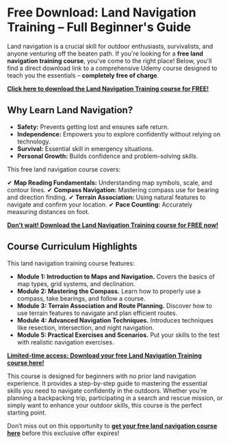 # Free Download: Land Navigation Training – Full Beginner's Guide

Land navigation is a crucial skill for outdoor enthusiasts, survivalists, and anyone venturing off the beaten path. If you're looking for a **free land navigation training course**, you've come to the right place! Below, you'll find a direct download link to a comprehensive Udemy course designed to teach you the essentials – **completely free of charge**.

[**Click here to download the Land Navigation Training course for FREE!**](https://udemywork.com/land-navigation-training)

## Why Learn Land Navigation?

*   **Safety:** Prevents getting lost and ensures safe return.
*   **Independence:** Empowers you to explore confidently without relying on technology.
*   **Survival:** Essential skill in emergency situations.
*   **Personal Growth:** Builds confidence and problem-solving skills.

This free land navigation course covers:

✔ **Map Reading Fundamentals:** Understanding map symbols, scale, and contour lines.
✔ **Compass Navigation:** Mastering compass use for bearing and direction finding.
✔ **Terrain Association:** Using natural features to navigate and confirm your location.
✔ **Pace Counting:** Accurately measuring distances on foot.

[**Don't wait! Download the Land Navigation Training course for FREE now!**](https://udemywork.com/land-navigation-training)

## Course Curriculum Highlights

This land navigation training course features:

*   **Module 1: Introduction to Maps and Navigation.** Covers the basics of map types, grid systems, and declination.
*   **Module 2: Mastering the Compass.** Learn how to properly use a compass, take bearings, and follow a course.
*   **Module 3: Terrain Association and Route Planning.** Discover how to use terrain features to navigate and plan efficient routes.
*   **Module 4: Advanced Navigation Techniques.** Introduces techniques like resection, intersection, and night navigation.
*   **Module 5: Practical Exercises and Scenarios.** Put your skills to the test with realistic navigation exercises.

[**Limited-time access: Download your free Land Navigation Training course here!**](https://udemywork.com/land-navigation-training)

This course is designed for beginners with no prior land navigation experience. It provides a step-by-step guide to mastering the essential skills you need to navigate confidently in the outdoors. Whether you're planning a backpacking trip, participating in a search and rescue mission, or simply want to enhance your outdoor skills, this course is the perfect starting point.

Don’t miss out on this opportunity to **[get your free land navigation course here](https://udemywork.com/land-navigation-training)** before this exclusive offer expires!
